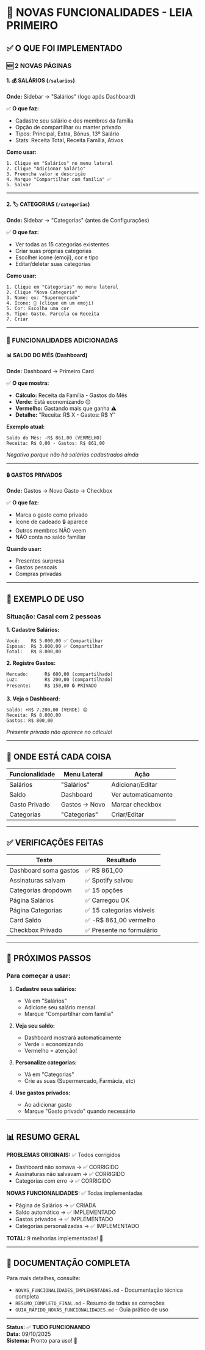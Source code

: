 # 🎉 NOVAS FUNCIONALIDADES - LEIA PRIMEIRO

## ✅ O QUE FOI IMPLEMENTADO

### 🆕 2 NOVAS PÁGINAS

#### 1. 💰 SALÁRIOS (`/salarios`)
**Onde:** Sidebar → "Salários" (logo após Dashboard)

✅ **O que faz:**
- Cadastre seu salário e dos membros da família
- Opção de compartilhar ou manter privado
- Tipos: Principal, Extra, Bônus, 13º Salário
- Stats: Receita Total, Receita Família, Ativos

**Como usar:**
```
1. Clique em "Salários" no menu lateral
2. Clique "Adicionar Salário"
3. Preencha valor e descrição
4. Marque "Compartilhar com família" ✅
5. Salvar
```

---

#### 2. 🏷️ CATEGORIAS (`/categorias`)
**Onde:** Sidebar → "Categorias" (antes de Configurações)

✅ **O que faz:**
- Ver todas as 15 categorias existentes
- Criar suas próprias categorias
- Escolher ícone (emoji), cor e tipo
- Editar/deletar suas categorias

**Como usar:**
```
1. Clique em "Categorias" no menu lateral
2. Clique "Nova Categoria"
3. Nome: ex: "Supermercado"
4. Ícone: 🛒 (clique em um emoji)
5. Cor: Escolha uma cor
6. Tipo: Gasto, Parcela ou Receita
7. Criar
```

---

### 🔧 FUNCIONALIDADES ADICIONADAS

#### 📊 SALDO DO MÊS (Dashboard)
**Onde:** Dashboard → Primeiro Card

✅ **O que mostra:**
- **Cálculo:** Receita da Família - Gastos do Mês
- **Verde:** Está economizando 😊
- **Vermelho:** Gastando mais que ganha ⚠️
- **Detalhe:** "Receita: R$ X - Gastos: R$ Y"

**Exemplo atual:**
```
Saldo do Mês: -R$ 861,00 (VERMELHO)
Receita: R$ 0,00 - Gastos: R$ 861,00
```
*Negativo porque não há salários cadastrados ainda*

---

#### 🔒 GASTOS PRIVADOS
**Onde:** Gastos → Novo Gasto → Checkbox

✅ **O que faz:**
- Marca o gasto como privado
- Ícone de cadeado 🔒 aparece
- Outros membros NÃO veem
- NÃO conta no saldo familiar

**Quando usar:**
- Presentes surpresa
- Gastos pessoais
- Compras privadas

---

## 🎯 EXEMPLO DE USO

### Situação: Casal com 2 pessoas

**1. Cadastre Salários:**
```
Você:    R$ 5.000,00 ✅ Compartilhar
Esposa:  R$ 3.000,00 ✅ Compartilhar
Total:   R$ 8.000,00
```

**2. Registre Gastos:**
```
Mercado:      R$ 600,00 (compartilhado)
Luz:          R$ 200,00 (compartilhado)
Presente:     R$ 150,00 🔒 PRIVADO
```

**3. Veja o Dashboard:**
```
Saldo: +R$ 7.200,00 (VERDE) 😊
Receita: R$ 8.000,00
Gastos: R$ 800,00
```
*Presente privado não aparece no cálculo!*

---

## 📍 ONDE ESTÁ CADA COISA

| Funcionalidade | Menu Lateral | Ação |
|---------------|-------------|------|
| Salários | "Salários" | Adicionar/Editar |
| Saldo | Dashboard | Ver automaticamente |
| Gasto Privado | Gastos → Novo | Marcar checkbox |
| Categorias | "Categorias" | Criar/Editar |

---

## ✅ VERIFICAÇÕES FEITAS

| Teste | Resultado |
|-------|-----------|
| Dashboard soma gastos | ✅ R$ 861,00 |
| Assinaturas salvam | ✅ Spotify salvou |
| Categorias dropdown | ✅ 15 opções |
| Página Salários | ✅ Carregou OK |
| Página Categorias | ✅ 15 categorias visíveis |
| Card Saldo | ✅ -R$ 861,00 vermelho |
| Checkbox Privado | ✅ Presente no formulário |

---

## 🚀 PRÓXIMOS PASSOS

### Para começar a usar:

1. **Cadastre seus salários:**
   - Vá em "Salários"
   - Adicione seu salário mensal
   - Marque "Compartilhar com família"

2. **Veja seu saldo:**
   - Dashboard mostrará automaticamente
   - Verde = economizando
   - Vermelho = atenção!

3. **Personalize categorias:**
   - Vá em "Categorias"
   - Crie as suas (Supermercado, Farmácia, etc)

4. **Use gastos privados:**
   - Ao adicionar gasto
   - Marque "Gasto privado" quando necessário

---

## 📊 RESUMO GERAL

**PROBLEMAS ORIGINAIS:** ✅ Todos corrigidos
- Dashboard não somava → ✅ CORRIGIDO
- Assinaturas não salvavam → ✅ CORRIGIDO
- Categorias com erro → ✅ CORRIGIDO

**NOVAS FUNCIONALIDADES:** ✅ Todas implementadas
- Página de Salários → ✅ CRIADA
- Saldo automático → ✅ IMPLEMENTADO
- Gastos privados → ✅ IMPLEMENTADO
- Categorias personalizadas → ✅ IMPLEMENTADO

**TOTAL:** 9 melhorias implementadas! 🎉

---

## 📝 DOCUMENTAÇÃO COMPLETA

Para mais detalhes, consulte:
- `NOVAS_FUNCIONALIDADES_IMPLEMENTADAS.md` - Documentação técnica completa
- `RESUMO_COMPLETO_FINAL.md` - Resumo de todas as correções
- `GUIA_RAPIDO_NOVAS_FUNCIONALIDADES.md` - Guia prático de uso

---

**Status:** ✅ **TUDO FUNCIONANDO**  
**Data:** 09/10/2025  
**Sistema:** Pronto para uso! 🚀

